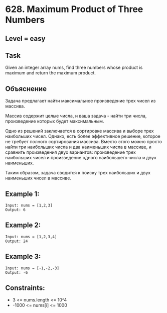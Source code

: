 # 628. Maximum Product of Three Numbers


## Level = easy


## Task
Given an integer array nums, find three numbers whose product is maximum and return the maximum product.


## Объяснение
Задача предлагает найти максимальное произведение трех чисел из массива.

Массив содержит целые числа, и ваша задача - найти три числа, произведение которых будет максимальным.

Одно из решений заключается в сортировке массива и выборе трех наибольших чисел. 
Однако, есть более эффективное решение, которое не требует полного сортирования массива. 
Вместо этого можно просто найти три наибольших числа и два наименьших числа в массиве, 
и сравнить произведения двух вариантов: произведение трех наибольших чисел 
и произведение одного наибольшего числа и двух наименьших.

Таким образом, задача сводится к поиску трех наибольших и двух наименьших чисел в массиве.


## Example 1:
````
Input: nums = [1,2,3]
Output: 6
````


## Example 2:
````
Input: nums = [1,2,3,4]
Output: 24
````


## Example 3:
````
Input: nums = [-1,-2,-3]
Output: -6
````


## Constraints:
- 3 <= nums.length <= 10^4
- -1000 <= nums[i] <= 1000